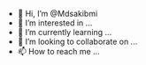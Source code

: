 - 👋 Hi, I’m @Mdsakibmi
- 👀 I’m interested in ...
- 🌱 I’m currently learning ...
- 💞️ I’m looking to collaborate on ...
- 📫 How to reach me ...

<!---
Mdsakibmi/Mdsakibmi is a ✨ special ✨ repository because its `README.md` (this file) appears on your GitHub profile.
You can click the Preview link to take a look at your changes.
--->
